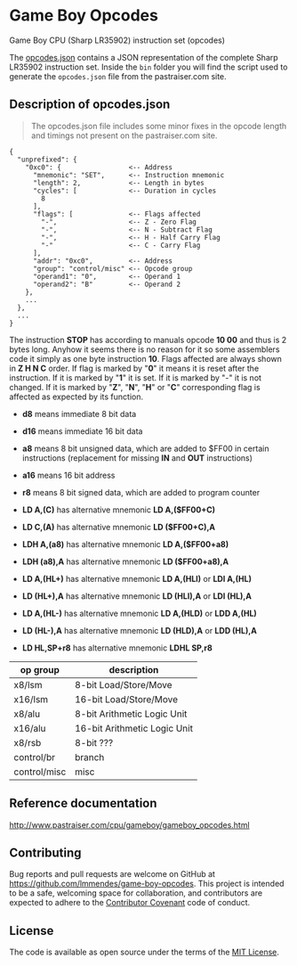 # Game Boy Opcodes

Game Boy CPU (Sharp LR35902) instruction set (opcodes)

The [opcodes.json](https://raw.githubusercontent.com/lmmendes/game-boy-opcodes/master/opcodes.json) contains a JSON representation of the complete Sharp LR35902 instruction set. Inside the `bin` folder you will find the script used to generate the `opcodes.json` file from the pastraiser.com site.

## Description of opcodes.json

> The opcodes.json file includes some minor fixes in the opcode length and timings not present on the pastraiser.com site.

```
{
  "unprefixed": {
    "0xc0": {                 <-- Address
      "mnemonic": "SET",      <-- Instruction mnemonic
      "length": 2,            <-- Length in bytes
      "cycles": [             <-- Duration in cycles
        8
      ],
      "flags": [              <-- Flags affected
        "-",                  <-- Z - Zero Flag
        "-",                  <-- N - Subtract Flag
        "-",                  <-- H - Half Carry Flag
        "-"                   <-- C - Carry Flag
      ],
      "addr": "0xc0",         <-- Address
      "group": "control/misc" <-- Opcode group
      "operand1": "0",        <-- Operand 1
      "operand2": "B"         <-- Operand 2
    },
    ...
  },
  ...
}
```


The instruction **STOP** has according to manuals opcode **10 00** and thus is 2 bytes long. Anyhow it seems there is no reason for it so some assemblers code it simply as one byte instruction **10**.
Flags affected are always shown in **Z H N C** order. If flag is marked by "**0**" it means it is reset after the instruction. If it is marked by "**1**" it is set. If it is marked by "-" it is not changed. If it is marked by "**Z**", "**N**", "**H**" or "**C**" corresponding flag is affected as expected by its function.

- **d8**  means immediate 8 bit data
- **d16** means immediate 16 bit data
- **a8**  means 8 bit unsigned data, which are added to $FF00 in certain instructions (replacement for missing **IN** and **OUT** instructions)
- **a16** means 16 bit address
- **r8**  means 8 bit signed data, which are added to program counter

- **LD A,(C)** has alternative mnemonic **LD A,($FF00+C)**
- **LD C,(A)** has alternative mnemonic **LD ($FF00+C),A**
- **LDH A,(a8)** has alternative mnemonic **LD A,($FF00+a8)**
- **LDH (a8),A** has alternative mnemonic **LD ($FF00+a8),A**
- **LD A,(HL+)** has alternative mnemonic **LD A,(HLI)** or **LDI A,(HL)**
- **LD (HL+),A** has alternative mnemonic **LD (HLI),A** or **LDI (HL),A**
- **LD A,(HL-)** has alternative mnemonic **LD A,(HLD)** or **LDD A,(HL)**
- **LD (HL-),A** has alternative mnemonic **LD (HLD),A** or **LDD (HL),A**
- **LD HL,SP+r8** has alternative mnemonic **LDHL SP,r8**


|op group         |description|
|-----------------|-----------------------------|
|x8/lsm           |8-bit Load/Store/Move|
|x16/lsm          |16-bit Load/Store/Move|
|x8/alu           |8-bit Arithmetic Logic Unit|
|x16/alu          |16-bit Arithmetic Logic Unit|
|x8/rsb           |8-bit ???|
|control/br       |branch|
|control/misc     |misc|



## Reference documentation

http://www.pastraiser.com/cpu/gameboy/gameboy_opcodes.html

## Contributing

Bug reports and pull requests are welcome on GitHub at https://github.com/lmmendes/game-boy-opcodes. This project is intended to be a safe, welcoming space for collaboration, and contributors are expected to adhere to the [Contributor Covenant](http://contributor-covenant.org) code of conduct.

## License

The code is available as open source under the terms of the [MIT License](http://opensource.org/licenses/MIT).
